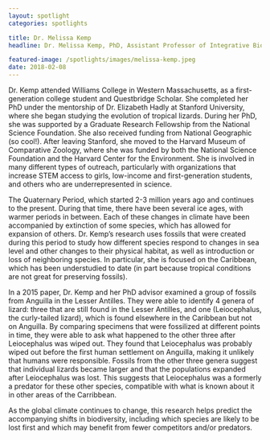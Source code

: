```yaml
---
layout: spotlight
categories: spotlights

title: Dr. Melissa Kemp
headline: Dr. Melissa Kemp, PhD, Assistant Professor of Integrative Biology (University of Texas, Austin).<p> Dr. Kemp has just finished a post-doctoral fellowship at Harvard University, and is in the process of starting her lab at UT Austin as of September!

featured-image: /spotlights/images/melissa-kemp.jpeg
date: 2018-02-08
---
```


Dr. Kemp attended Williams College in Western Massachusetts, as a first-generation college student and Questbridge Scholar. She completed her PhD under the mentorship of Dr. Elizabeth Hadly at Stanford University, where she began studying the evolution of tropical lizards. During her PhD, she was supported by a Graduate Research Fellowship from the National Science Foundation. She also received funding from National Geographic (so cool!). After leaving Stanford, she moved to the Harvard Museum of Comparative Zoology, where she was funded by both the National Science Foundation and the Harvard Center for the Environment. She is involved in many different types of outreach, particularly with organizations that increase STEM access to girls, low-income and first-generation students, and others who are underrepresented in science.

The Quaternary Period, which started 2-3 million years ago and continues to the present. During that time, there have been several ice ages, with warmer periods in between. Each of these changes in climate have been accompanied by extinction of some species, which has allowed for expansion of others. Dr. Kemp’s research uses fossils that were created during this period to study how different species respond to changes in sea level and other changes to their physical habitat, as well as introduction or loss of neighboring species. In particular, she is focused on the Caribbean, which has been understudied to date (in part because tropical conditions are not great for preserving fossils).

In a 2015 paper, Dr. Kemp and her PhD advisor examined a group of fossils from Anguilla in the Lesser Antilles. They were able to identify 4 genera of lizard: three that are still found in the Lesser Antilles, and one (Leiocephalus, the curly-tailed lizard), which is found elsewhere in the Caribbean but not on Anguilla. By comparing specimens that were fossilized at different points in time, they were able to ask what happened to the other three after Leiocephalus was wiped out. They found that Leiocephalus was probably wiped out before the first human settlement on Anguilla, making it unlikely that humans were responsible. Fossils from the other three genera suggest that individual lizards became larger and that the populations expanded after Leiocephalus was lost. This suggests that Leiocephalus was a formerly a predator for these other species, compatible with what is known about it in other areas of the Carribbean.

As the global climate continues to change, this research helps predict the accompanying shifts in biodiversity, including which species are likely to be lost first and which may benefit from fewer competitors and/or predators.